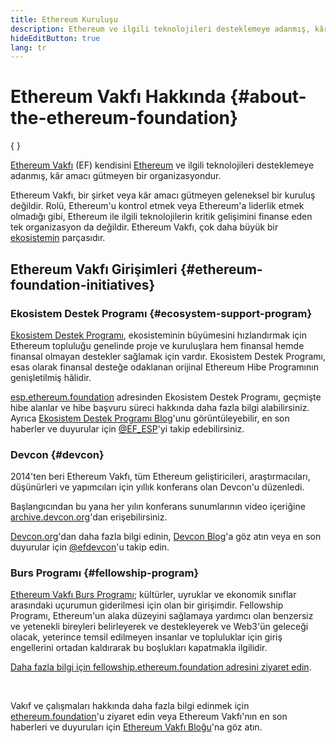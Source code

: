 ```yaml
---
title: Ethereum Kuruluşu
description: Ethereum ve ilgili teknolojileri desteklemeye adanmış, kâr amacı gütmeyen bir organizasyon olan Ethereum Vakfı (EF) hakkında bilgi edinin.
hideEditButton: true
lang: tr
---
```


# Ethereum Vakfı Hakkında \{#about-the-ethereum-foundation}

{
<Logo/>
}

[Ethereum Vakfı](http://ethereum.foundation/) (EF) kendisini [Ethereum](/what-is-ethereum/) ve ilgili teknolojileri desteklemeye adanmış, kâr amacı gütmeyen bir organizasyondur.

Ethereum Vakfı, bir şirket veya kâr amacı gütmeyen geleneksel bir kuruluş değildir. Rolü, Ethereum'u kontrol etmek veya Ethereum'a liderlik etmek olmadığı gibi, Ethereum ile ilgili teknolojilerin kritik gelişimini finanse eden tek organizasyon da değildir. Ethereum Vakfı, çok daha büyük bir [ekosistemin](/community/) parçasıdır.

## Ethereum Vakfı Girişimleri \{#ethereum-foundation-initiatives}

### Ekosistem Destek Programı \{#ecosystem-support-program}

[Ekosistem Destek Programı](https://esp.ethereum.foundation/), ekosisteminin büyümesini hızlandırmak için Ethereum topluluğu genelinde proje ve kuruluşlara hem finansal hemde finansal olmayan destekler sağlamak için vardır. Ekosistem Destek Programı, esas olarak finansal desteğe odaklanan orijinal Ethereum Hibe Programının genişletilmiş hâlidir.

[esp.ethereum.foundation](https://esp.ethereum.foundation/) adresinden Ekosistem Destek Programı, geçmişte hibe alanlar ve hibe başvuru süreci hakkında daha fazla bilgi alabilirsiniz. Ayrıca [Ekosistem Destek Programı Blog](https://blog.ethereum.org/category/ecosystem-support-program/)'unu görüntüleyebilir, en son haberler ve duyurular için [@EF_ESP](https://twitter.com/EF_ESP)'yi takip edebilirsiniz.

### Devcon \{#devcon}

2014'ten beri Ethereum Vakfı, tüm Ethereum geliştiricileri, araştırmacıları, düşünürleri ve yapımcıları için yıllık konferans olan Devcon'u düzenledi.

Başlangıcından bu yana her yılın konferans sunumlarının video içeriğine [archive.devcon.org](https://archive.devcon.org/)'dan erişebilirsiniz.

[Devcon.org](https://devcon.org/)'dan daha fazla bilgi edinin, [Devcon Blog](https://devcon.org/en/blogs/)'a göz atın veya en son duyurular için [@efdevcon](https://twitter.com/EFDevcon)'u takip edin.

### Burs Programı \{#fellowship-program}

[Ethereum Vakfı Burs Programı](https://fellowship.ethereum.foundation/); kültürler, uyruklar ve ekonomik sınıflar arasındaki uçurumun giderilmesi için olan bir girişimdir. Fellowship Programı, Ethereum'un alaka düzeyini sağlamaya yardımcı olan benzersiz ve yetenekli bireyleri belirleyerek ve destekleyerek ve Web3'ün geleceği olacak, yeterince temsil edilmeyen insanlar ve topluluklar için giriş engellerini ortadan kaldırarak bu boşlukları kapatmakla ilgilidir.

[Daha fazla bilgi için fellowship.ethereum.foundation adresini ziyaret edin](https://fellowship.ethereum.foundation/).

<br/>

Vakıf ve çalışmaları hakkında daha fazla bilgi edinmek için [ethereum.foundation](http://ethereum.foundation/)'u ziyaret edin veya Ethereum Vakfı'nın en son haberleri ve duyuruları için [Ethereum Vakfı Bloğu](https://blog.ethereum.org/)'na göz atın.
